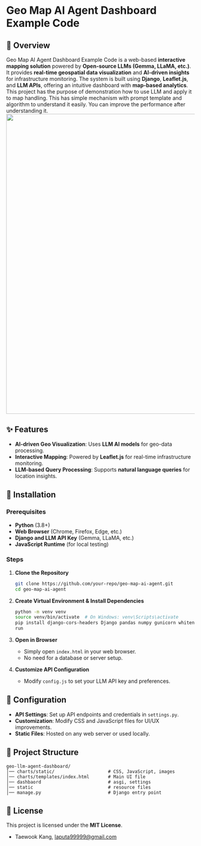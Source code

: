 # Geo Map AI Agent Dashboard Example Code

## 📌 Overview
Geo Map AI Agent Dashboard Example Code is a web-based **interactive mapping solution** powered by **Open-source LLMs (Gemma, LLaMA, etc.)**. It provides **real-time geospatial data visualization** and **AI-driven insights** for infrastructure monitoring. The system is built using **Django**, **Leaflet.js**, and **LLM APIs**, offering an intuitive dashboard with **map-based analytics**. This project has the purpose of demonstration how to use LLM and apply it to map handling. This has simple mechanism with prompt template and algorithm to understand it easily. You can improve the performance after understanding it. 
</br><img src="https://github.com/mac999/geo-llm-agent-dashboard/blob/main/doc/geo_llm_demo.gif" width=800 />

## ✨ Features
- **AI-driven Geo Visualization**: Uses **LLM AI models** for geo-data processing.
- **Interactive Mapping**: Powered by **Leaflet.js** for real-time infrastructure monitoring.
- **LLM-based Query Processing**: Supports **natural language queries** for location insights.

## 🚀 Installation

### Prerequisites
- **Python** (3.8+)
- **Web Browser** (Chrome, Firefox, Edge, etc.)
- **Django and LLM API Key** (Gemma, LLaMA, etc.)
- **JavaScript Runtime** (for local testing)

### Steps
1. **Clone the Repository**
   ```sh
   git clone https://github.com/your-repo/geo-map-ai-agent.git
   cd geo-map-ai-agent
   ```

2. **Create Virtual Environment & Install Dependencies**
   ```sh
   python -m venv venv
   source venv/bin/activate  # On Windows: venv\Scripts\activate
   pip install django-cors-headers Django pandas numpy gunicorn whitenoise django-environ
   run
   ```

3. **Open in Browser**
   - Simply open `index.html` in your web browser.
   - No need for a database or server setup.

4. **Customize API Configuration**
   - Modify `config.js` to set your LLM API key and preferences.
   
## 🔧 Configuration
- **API Settings**: Set up API endpoints and credentials in `settings.py`.
- **Customization**: Modify CSS and JavaScript files for UI/UX improvements.
- **Static Files**: Hosted on any web server or used locally.

## 📂 Project Structure
```
geo-llm-agent-dashboard/
│── charts/static/                    # CSS, JavaScript, images
│── charts/templates/index.html       # Main UI file
│── dashbaord                         # asgi, settings
│── static                            # resource files
│── manage.py                         # Django entry point
```

## 📜 License
This project is licensed under the **MIT License**.
- Taewook Kang, laputa99999@gmail.com
